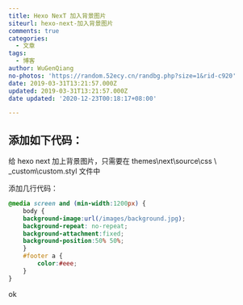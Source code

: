 ```yaml
---
title: Hexo NexT 加入背景图片
siteurl: hexo-next-加入背景图片
comments: true
categories:
  - 文章
tags:
  - 博客
author: WuGenQiang
no-photos: 'https://random.52ecy.cn/randbg.php?size=1&rid-c920'
date: 2019-03-31T13:21:57.000Z
updated: 2019-03-31T13:21:57.000Z
date updated: '2020-12-23T00:18:17+08:00'

---
```


## 添加如下代码：

给 hexo next 加上背景图片，只需要在 themes\next\source\css \ _custom\custom.styl 文件中

添加几行代码：

```css
@media screen and (min-width:1200px) {
    body {
    background-image:url(/images/background.jpg);
    background-repeat: no-repeat;
    background-attachment:fixed;
    background-position:50% 50%; 
    }
    #footer a {
        color:#eee;
    }
}
```

ok
